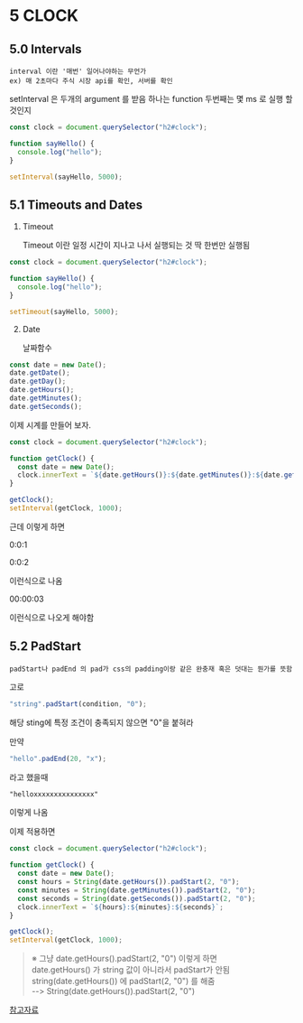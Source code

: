 # 5 CLOCK

## 5.0 Intervals

    interval 이란 '매번' 일어나야하는 무언가
    ex) 매 2초마다 주식 시장 api를 확인, 서버를 확인

setInterval 은 두개의 argument 를 받음
하나는 function
두번째는 몇 ms 로 실행 할것인지

```js
const clock = document.querySelector("h2#clock");

function sayHello() {
  console.log("hello");
}

setInterval(sayHello, 5000);
```

## 5.1 Timeouts and Dates

1. Timeout

   Timeout 이란 일정 시간이 지나고 나서 실행되는 것
   딱 한번만 실행됨

```js
const clock = document.querySelector("h2#clock");

function sayHello() {
  console.log("hello");
}

setTimeout(sayHello, 5000);
```

2. Date

   날짜함수

```js
const date = new Date();
date.getDate();
date.getDay();
date.getHours();
date.getMinutes();
date.getSeconds();
```

이제 시계를 만들어 보자.

```js
const clock = document.querySelector("h2#clock");

function getClock() {
  const date = new Date();
  clock.innerText = `${date.getHours()}:${date.getMinutes()}:${date.getSeconds()}`;
}

getClock();
setInterval(getClock, 1000);
```

근데 이렇게 하면

0:0:1

0:0:2

이런식으로 나옴

00:00:03

이런식으로 나오게 해야함

## 5.2 PadStart

    padStart나 padEnd 의 pad가 css의 padding이랑 같은 완충재 혹은 덧대는 뭔가를 뜻함

고로

```js
"string".padStart(condition, "0");
```

해당 sting에 특정 조건이 충족되지 않으면 "0"을 붙혀라

만약

```js
"hello".padEnd(20, "x");
```

라고 했을때

```html
"helloxxxxxxxxxxxxxxx"
```

이렇게 나옴

이제 적용하면

```js
const clock = document.querySelector("h2#clock");

function getClock() {
  const date = new Date();
  const hours = String(date.getHours()).padStart(2, "0");
  const minutes = String(date.getMinutes()).padStart(2, "0");
  const seconds = String(date.getSeconds()).padStart(2, "0");
  clock.innerText = `${hours}:${minutes}:${seconds}`;
}

getClock();
setInterval(getClock, 1000);
```

> ※ 그냥 date.getHours().padStart(2, "0") 이렇게 하면 <br>
> date.getHours() 가 string 값이 아니라서 padStart가 안됨 <br>
> string(date.getHours()) 에 padStart(2, "0") 를 해줌 <br>
> --> String(date.getHours()).padStart(2, "0")

[참고자료](https://velog.io/@dev-hannahk/js-d-day)

